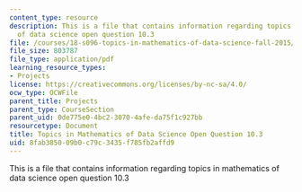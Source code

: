 ```yaml
---
content_type: resource
description: This is a file that contains information regarding topics in mathematics
  of data science open question 10.3
file: /courses/18-s096-topics-in-mathematics-of-data-science-fall-2015/8fab385009b0c79c3435f785fb2affd9_MIT18_S096F15_Open10.3.pdf
file_size: 803787
file_type: application/pdf
learning_resource_types:
- Projects
license: https://creativecommons.org/licenses/by-nc-sa/4.0/
ocw_type: OCWFile
parent_title: Projects
parent_type: CourseSection
parent_uid: 0de775e0-4bc2-3070-4afe-da75f1c927bb
resourcetype: Document
title: Topics in Mathematics of Data Science Open Question 10.3
uid: 8fab3850-09b0-c79c-3435-f785fb2affd9
---
```

This is a file that contains information regarding topics in mathematics of data science open question 10.3